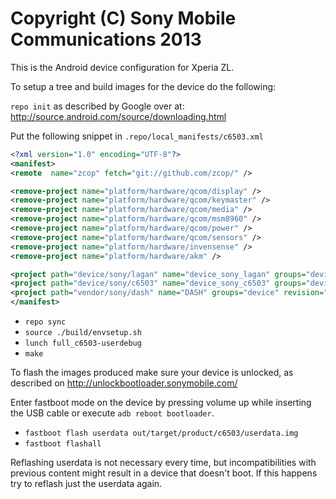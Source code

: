 Copyright (C) Sony Mobile Communications 2013
=============================================

This is the Android device configuration for Xperia ZL.

To setup a tree and build images for the device do the following:

`repo init` as described by Google over at:
http://source.android.com/source/downloading.html

Put the following snippet in `.repo/local_manifests/c6503.xml`

```xml
<?xml version="1.0" encoding="UTF-8"?>
<manifest>
<remote  name="zcop" fetch="git://github.com/zcop/" />

<remove-project name="platform/hardware/qcom/display" />
<remove-project name="platform/hardware/qcom/keymaster" />
<remove-project name="platform/hardware/qcom/media" />
<remove-project name="platform/hardware/qcom/msm8960" />
<remove-project name="platform/hardware/qcom/power" />
<remove-project name="platform/hardware/qcom/sensors" />
<remove-project name="platform/hardware/invensense" />
<remove-project name="platform/hardware/akm" />

<project path="device/sony/lagan" name="device_sony_lagan" groups="device" remote="zcop" revision="android-4.3.1_r1" />
<project path="device/sony/c6503" name="device_sony_c6503" groups="device" remote="zcop" revision="android-4.3.1_r1" />
<project path="vendor/sony/dash" name="DASH" groups="device" revision="master" remote="sony" />
</manifest>
```

* `repo sync`
* `source ./build/envsetup.sh`
* `lunch full_c6503-userdebug`
* `make`

To flash the images produced make sure your device is unlocked, as described on
http://unlockbootloader.sonymobile.com/

Enter fastboot mode on the device by pressing volume up while inserting the USB
cable or execute `adb reboot bootloader`.

* `fastboot flash userdata out/target/product/c6503/userdata.img`
* `fastboot flashall`

Reflashing userdata is not necessary every time, but incompatibilities with
previous content might result in a device that doesn't boot. If this happens
try to reflash just the userdata again.
